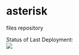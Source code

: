 # asterisk
 files repository





Status of Last Deployment:<br>
<img src="https://github.com/mushdavtyan/asterisk/workflows/CI-CD-Pipeline-to-AWS-ElasticBeastalk/badge.svg?brench-master"><br>
